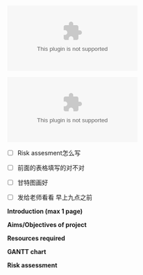 ![Example](assets/Example%201.doc)

![报告](assets/2633609R_Ran_ENG5059P_Prelim_23%201.doc)
- [ ] Risk assesment怎么写
- [ ] 前面的表格填写的对不对
- [ ] 甘特图画好
- [ ] 发给老师看看 早上九点之前




**Introduction (max 1 page)**

**Aims/Objectives of project**

**Resources required**

**GANTT chart**

**Risk assessment**
